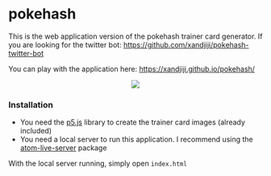 # pokehash

This is the web application version of the pokehash trainer card generator. If you are looking for the twitter bot:
https://github.com/xandjiji/pokehash-twitter-bot

You can play with the application here:
https://xandjiji.github.io/pokehash/

<p align="center">
  <img src="https://i.imgur.com/uYGMXw8.png">
</p>

### Installation

  - You need the [p5.js](https://p5js.org/) library to create the trainer card images (already included)
  - You need a local server to run this application. I recommend using the [atom-live-server](https://atom.io/packages/atom-live-server) package

With the local server running, simply open ```index.html```
